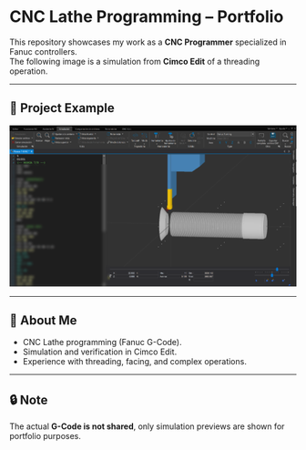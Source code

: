 # CNC Lathe Programming – Portfolio

This repository showcases my work as a **CNC Programmer** specialized in Fanuc controllers.  
The following image is a simulation from **Cimco Edit** of a threading operation.

---

## 📸 Project Example
![CNC Simulation](Captura_Gcode_linea10.png)

---

## 📌 About Me
- CNC Lathe programming (Fanuc G-Code).  
- Simulation and verification in Cimco Edit.  
- Experience with threading, facing, and complex operations.  

---

## 🔒 Note
The actual **G-Code is not shared**, only simulation previews are shown for portfolio purposes.
